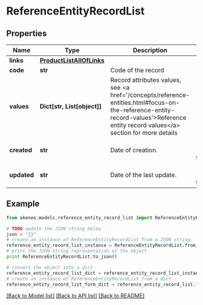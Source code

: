 # ReferenceEntityRecordList


## Properties
Name | Type | Description | Notes
------------ | ------------- | ------------- | -------------
**links** | [**ProductListAllOfLinks**](ProductListAllOfLinks.md) |  | [optional] 
**code** | **str** | Code of the record | 
**values** | **Dict[str, List[object]]** | Record attributes values, see &lt;a href&#x3D;&#39;/concepts/reference-entities.html#focus-on-the-reference-entity-record-values&#39;&gt;Reference entity record values&lt;/a&gt; section for more details | [optional] 
**created** | **str** | Date of creation. | [optional] [default to 'null']
**updated** | **str** | Date of the last update. | [optional] [default to 'null']

## Example

```python
from akeneo.models.reference_entity_record_list import ReferenceEntityRecordList

# TODO update the JSON string below
json = "{}"
# create an instance of ReferenceEntityRecordList from a JSON string
reference_entity_record_list_instance = ReferenceEntityRecordList.from_json(json)
# print the JSON string representation of the object
print ReferenceEntityRecordList.to_json()

# convert the object into a dict
reference_entity_record_list_dict = reference_entity_record_list_instance.to_dict()
# create an instance of ReferenceEntityRecordList from a dict
reference_entity_record_list_form_dict = reference_entity_record_list.from_dict(reference_entity_record_list_dict)
```
[[Back to Model list]](../README.md#documentation-for-models) [[Back to API list]](../README.md#documentation-for-api-endpoints) [[Back to README]](../README.md)


